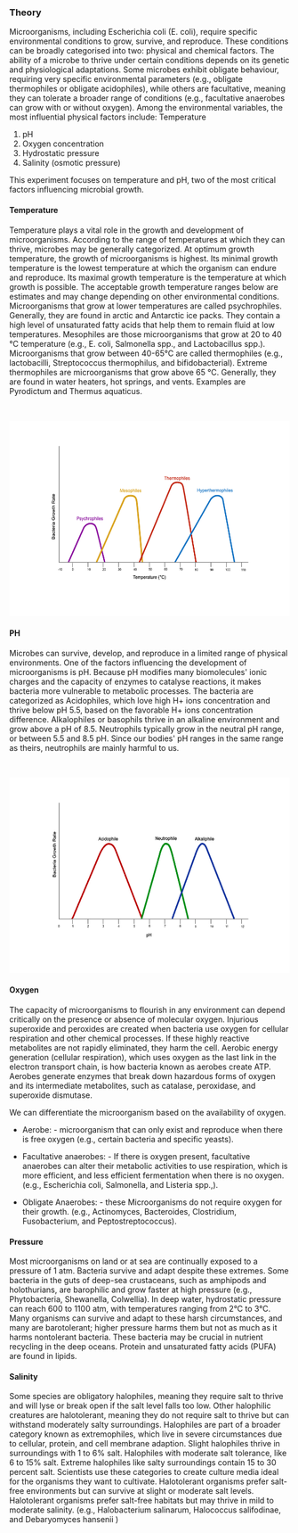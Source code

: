 ### Theory

Microorganisms, including Escherichia coli (E. coli), require specific environmental conditions to grow, survive, and reproduce. These conditions can be broadly categorised into two: physical and chemical factors. The ability of a microbe to thrive under certain conditions depends on its genetic and physiological adaptations.
Some microbes exhibit obligate behaviour, requiring very specific environmental parameters (e.g., obligate thermophiles or obligate acidophiles), while others are facultative, meaning they can tolerate a broader range of conditions (e.g., facultative anaerobes can grow with or without oxygen).
Among the environmental variables, the most influential physical factors include:
Temperature


1. pH
2. Oxygen concentration
3. Hydrostatic pressure
4. Salinity (osmotic pressure)


This experiment focuses on temperature and pH, two of the most critical factors influencing microbial growth.



#### Temperature
Temperature plays a vital role in the growth and development of microorganisms. According to the range of temperatures at which they can thrive, microbes may be generally categorized. At optimum growth temperature, the growth of microorganisms is highest. Its minimal growth temperature is the lowest temperature at which the organism can endure and reproduce. Its maximal growth temperature is the temperature at which growth is possible. The acceptable growth temperature ranges below are estimates and may change depending on other environmental conditions. Microorganisms that grow at lower temperatures are called psychrophiles. Generally, they are found in arctic and Antarctic ice packs. They contain a high level of unsaturated fatty acids that help them to remain fluid at low temperatures. Mesophiles are those microorganisms that grow at 20 to 40 °C temperature (e.g., E. coli, Salmonella spp., and Lactobacillus spp.). Microorganisms that grow between 40-65°C are called thermophiles (e.g., lactobacilli, Streptococcus thermophilus, and bifidobacterial). Extreme thermophiles are microorganisms that grow above 65 °C. Generally, they are found in water heaters, hot springs, and vents. Examples are Pyrodictum and Thermus aquaticus.

<br><div style="text-align: center;"><img src="images/image.png" width="600" height="350"></div>

#### PH
Microbes can survive, develop, and reproduce in a limited range of physical environments. One of the factors influencing the development of microorganisms is pH. Because pH modifies many biomolecules' ionic charges and the capacity of enzymes to catalyse reactions, it makes bacteria more vulnerable to metabolic processes. The bacteria are categorized as Acidophiles, which love high H+ ions concentration and thrive below pH 5.5, based on the favorable H+ ions concentration difference. Alkalophiles or basophils thrive in an alkaline environment and grow above a pH of 8.5. Neutrophils typically grow in the neutral pH range, or between 5.5 and 8.5 pH. Since our bodies' pH ranges in the same range as theirs, neutrophils are mainly harmful to us.

<br><div style="text-align: center;"><img src="images/image1.png" width="600" height="350"></div>

#### Oxygen
The capacity of microorganisms to flourish in any environment can depend critically on the presence or absence of molecular oxygen. Injurious superoxide and peroxides are created when bacteria use oxygen for cellular respiration and other chemical processes. If these highly reactive metabolites are not rapidly eliminated, they harm the cell. Aerobic energy generation (cellular respiration), which uses oxygen as the last link in the electron transport chain, is how bacteria known as aerobes create ATP. Aerobes generate enzymes that break down hazardous forms of oxygen and its intermediate metabolites, such as catalase, peroxidase, and superoxide dismutase.

We can differentiate the microorganism based on the availability of oxygen.

* Aerobe: - microorganism that can only exist and reproduce when there is free oxygen (e.g., certain bacteria and specific yeasts).

* Facultative anaerobes: - If there is oxygen present, facultative anaerobes can alter their metabolic activities to use respiration, which is more efficient, and less efficient fermentation when there is no oxygen. (e.g., Escherichia coli, Salmonella, and Listeria spp.,).

* Obligate Anaerobes: - these Microorganisms do not require oxygen for their growth. (e.g., Actinomyces, Bacteroides, Clostridium, Fusobacterium, and Peptostreptococcus).


#### Pressure
Most microorganisms on land or at sea are continually exposed to a pressure of 1 atm. Bacteria survive and adapt despite these extremes. Some bacteria in the guts of deep-sea crustaceans, such as amphipods and holothurians, are barophilic and grow faster at high pressure (e.g., Phytobacteria, Shewanella, Colwellia). In deep water, hydrostatic pressure can reach 600 to 1100 atm, with temperatures ranging from 2°C to 3°C. Many organisms can survive and adapt to these harsh circumstances, and many are barotolerant; higher pressure harms them but not as much as it harms nontolerant bacteria. These bacteria may be crucial in nutrient recycling in the deep oceans. Protein and unsaturated fatty acids (PUFA) are found in lipids.

#### Salinity
Some species are obligatory halophiles, meaning they require salt to thrive and will lyse or break open if the salt level falls too low. Other halophilic creatures are halotolerant, meaning they do not require salt to thrive but can withstand moderately salty surroundings. Halophiles are part of a broader category known as extremophiles, which live in severe circumstances due to cellular, protein, and cell membrane adaption. Slight halophiles thrive in surroundings with 1 to 6% salt. Halophiles with moderate salt tolerance, like 6 to 15% salt. Extreme halophiles like salty surroundings contain 15 to 30 percent salt. Scientists use these categories to create culture media ideal for the organisms they want to cultivate. Halotolerant organisms prefer salt-free environments but can survive at slight or moderate salt levels. Halotolerant organisms prefer salt-free habitats but may thrive in mild to moderate salinity. (e.g., Halobacterium salinarum, Halococcus salifodinae, and  Debaryomyces hansenii )